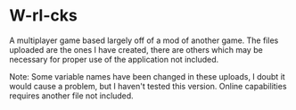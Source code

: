 # W-rl-cks
A multiplayer game based largely off of a mod of another game.
The files uploaded are the ones I have created, there are others which may be necessary for proper use of the application not included.

Note: Some variable names have been changed in these uploads, I doubt it would cause a problem, but I haven't tested this version.
Online capabilities requires another file not included.
